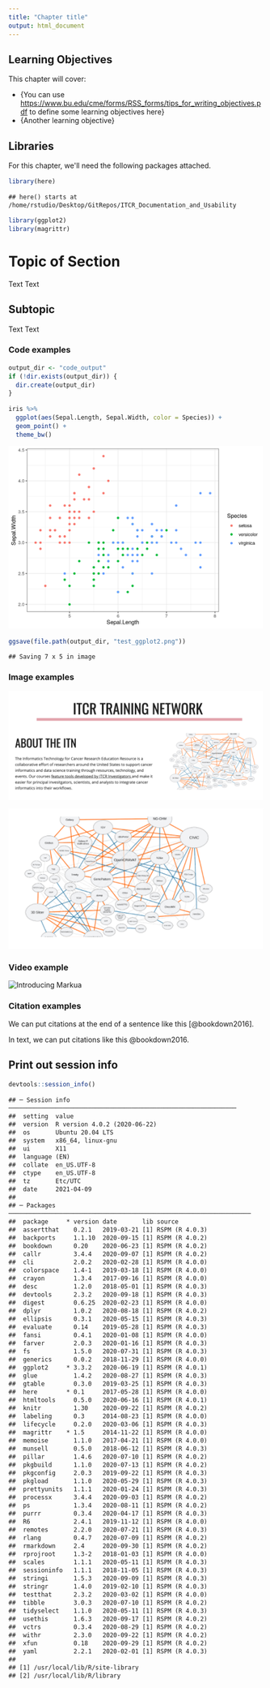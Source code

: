 ```yaml
---
title: "Chapter title"
output: html_document
---
```


## Learning Objectives

This chapter will cover:  

- {You can use https://www.bu.edu/cme/forms/RSS_forms/tips_for_writing_objectives.pdf to define some learning objectives here}
- {Another learning objective}

## Libraries

For this chapter, we'll need the following packages attached. 


```r
library(here)
```

```
## here() starts at /home/rstudio/Desktop/GitRepos/ITCR_Documentation_and_Usability
```

```r
library(ggplot2)
library(magrittr)
```

# Topic of Section

Text Text

## Subtopic

Text Text 

### Code examples


```r
output_dir <- "code_output"
if (!dir.exists(output_dir)) {
  dir.create(output_dir)
}
```


```r
iris %>%
  ggplot(aes(Sepal.Length, Sepal.Width, color = Species)) +
  geom_point() +
  theme_bw()
```

<img src="02-chapter_of_course_files/figure-html/unnamed-chunk-3-1.png" width="672" />


```r
ggsave(file.path(output_dir, "test_ggplot2.png"))
```

```
## Saving 7 x 5 in image
```

### Image examples

![](resources/images/itcr_training_network.png)

![](resources/images/tools.png)

### Video example

![Introducing Markua](https://www.youtube.com/watch?t=105&v=VOCYL-FNbr0)

### Citation examples

We can put citations at the end of a sentence like this [@bookdown2016]. 

In text, we can put citations like this @bookdown2016. 

## Print out session info


```r
devtools::session_info()
```

```
## ─ Session info ───────────────────────────────────────────────────────────────
##  setting  value                       
##  version  R version 4.0.2 (2020-06-22)
##  os       Ubuntu 20.04 LTS            
##  system   x86_64, linux-gnu           
##  ui       X11                         
##  language (EN)                        
##  collate  en_US.UTF-8                 
##  ctype    en_US.UTF-8                 
##  tz       Etc/UTC                     
##  date     2021-04-09                  
## 
## ─ Packages ───────────────────────────────────────────────────────────────────
##  package     * version date       lib source        
##  assertthat    0.2.1   2019-03-21 [1] RSPM (R 4.0.3)
##  backports     1.1.10  2020-09-15 [1] RSPM (R 4.0.2)
##  bookdown      0.20    2020-06-23 [1] RSPM (R 4.0.2)
##  callr         3.4.4   2020-09-07 [1] RSPM (R 4.0.2)
##  cli           2.0.2   2020-02-28 [1] RSPM (R 4.0.0)
##  colorspace    1.4-1   2019-03-18 [1] RSPM (R 4.0.0)
##  crayon        1.3.4   2017-09-16 [1] RSPM (R 4.0.0)
##  desc          1.2.0   2018-05-01 [1] RSPM (R 4.0.3)
##  devtools      2.3.2   2020-09-18 [1] RSPM (R 4.0.3)
##  digest        0.6.25  2020-02-23 [1] RSPM (R 4.0.0)
##  dplyr         1.0.2   2020-08-18 [1] RSPM (R 4.0.2)
##  ellipsis      0.3.1   2020-05-15 [1] RSPM (R 4.0.3)
##  evaluate      0.14    2019-05-28 [1] RSPM (R 4.0.3)
##  fansi         0.4.1   2020-01-08 [1] RSPM (R 4.0.0)
##  farver        2.0.3   2020-01-16 [1] RSPM (R 4.0.3)
##  fs            1.5.0   2020-07-31 [1] RSPM (R 4.0.3)
##  generics      0.0.2   2018-11-29 [1] RSPM (R 4.0.0)
##  ggplot2     * 3.3.2   2020-06-19 [1] RSPM (R 4.0.1)
##  glue          1.4.2   2020-08-27 [1] RSPM (R 4.0.3)
##  gtable        0.3.0   2019-03-25 [1] RSPM (R 4.0.3)
##  here        * 0.1     2017-05-28 [1] RSPM (R 4.0.0)
##  htmltools     0.5.0   2020-06-16 [1] RSPM (R 4.0.1)
##  knitr         1.30    2020-09-22 [1] RSPM (R 4.0.2)
##  labeling      0.3     2014-08-23 [1] RSPM (R 4.0.0)
##  lifecycle     0.2.0   2020-03-06 [1] RSPM (R 4.0.3)
##  magrittr    * 1.5     2014-11-22 [1] RSPM (R 4.0.0)
##  memoise       1.1.0   2017-04-21 [1] RSPM (R 4.0.0)
##  munsell       0.5.0   2018-06-12 [1] RSPM (R 4.0.3)
##  pillar        1.4.6   2020-07-10 [1] RSPM (R 4.0.2)
##  pkgbuild      1.1.0   2020-07-13 [1] RSPM (R 4.0.2)
##  pkgconfig     2.0.3   2019-09-22 [1] RSPM (R 4.0.3)
##  pkgload       1.1.0   2020-05-29 [1] RSPM (R 4.0.3)
##  prettyunits   1.1.1   2020-01-24 [1] RSPM (R 4.0.3)
##  processx      3.4.4   2020-09-03 [1] RSPM (R 4.0.2)
##  ps            1.3.4   2020-08-11 [1] RSPM (R 4.0.2)
##  purrr         0.3.4   2020-04-17 [1] RSPM (R 4.0.3)
##  R6            2.4.1   2019-11-12 [1] RSPM (R 4.0.0)
##  remotes       2.2.0   2020-07-21 [1] RSPM (R 4.0.3)
##  rlang         0.4.7   2020-07-09 [1] RSPM (R 4.0.2)
##  rmarkdown     2.4     2020-09-30 [1] RSPM (R 4.0.2)
##  rprojroot     1.3-2   2018-01-03 [1] RSPM (R 4.0.0)
##  scales        1.1.1   2020-05-11 [1] RSPM (R 4.0.3)
##  sessioninfo   1.1.1   2018-11-05 [1] RSPM (R 4.0.3)
##  stringi       1.5.3   2020-09-09 [1] RSPM (R 4.0.3)
##  stringr       1.4.0   2019-02-10 [1] RSPM (R 4.0.3)
##  testthat      2.3.2   2020-03-02 [1] RSPM (R 4.0.0)
##  tibble        3.0.3   2020-07-10 [1] RSPM (R 4.0.2)
##  tidyselect    1.1.0   2020-05-11 [1] RSPM (R 4.0.3)
##  usethis       1.6.3   2020-09-17 [1] RSPM (R 4.0.2)
##  vctrs         0.3.4   2020-08-29 [1] RSPM (R 4.0.2)
##  withr         2.3.0   2020-09-22 [1] RSPM (R 4.0.2)
##  xfun          0.18    2020-09-29 [1] RSPM (R 4.0.2)
##  yaml          2.2.1   2020-02-01 [1] RSPM (R 4.0.3)
## 
## [1] /usr/local/lib/R/site-library
## [2] /usr/local/lib/R/library
```

